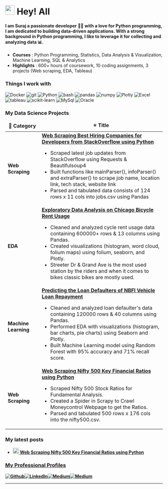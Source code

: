 <h1><img src="https://i.imgur.com/04Yxzpb.gif" width="30"/> Hey! All </h1>

#### I am Suraj a passionate developer 👨‍💻 with a love for Python programming, I am dedicated to building data-driven applications. With a strong background in Python programming, I like to leverage it for collecting and analyzing data 📊.

- **Courses** : Python Programming, Statistics, Data Analysis & Visualization, Machine Learning, SQL & Analytics
- **Highlights** : 600+ hours of coursework, 10 coding assignments, 3 projects (Web scraping, EDA, Tableau)
  


<h3>Things I work with</h3>
<p>
  <img alt="Docker" src="https://img.shields.io/badge/-Docker-46a2f1?style=flat-square&logo=docker&logoColor=white" />
  <img alt="git" src="https://img.shields.io/badge/-Git-F05032?style=flat-square&logo=git&logoColor=white" />
  <img alt="Python" src="https://img.shields.io/badge/-Python-ea2845?style=flat-square&logo=python&logoColor=white" />
  <img alt="bash" src="https://img.shields.io/badge/-Bash-DD0031?style=flat-square&logo=GNU&logoColor=white" />
  <img alt="pandas" src="https://img.shields.io/badge/-Pandas-CB3837?style=flat-square&logo=pandas&logoColor=white" />
  <img alt="numpy" src="https://img.shields.io/badge/-Numpy-E34F26?style=flat-square&logo=numpy&logoColor=white" />
  <img alt="Plotly" src="https://img.shields.io/badge/-Plotly-FB542B?style=flat-square&logo=plotly&logoColor=white" />
  <img alt="Excel" src="https://img.shields.io/badge/-Excel-EC4A3F?style=flat-square&logo=microsoft&logoColor=white" />
  <img alt="tableau" src="https://img.shields.io/badge/-Tableau-F9A03C?style=flat-square&logo=Tableau&logoColor=white" />
  <img alt="scikit-learn" src="https://img.shields.io/badge/-ScikitLearn-F7B93E?style=flat-square&logo=scikit-learn&logoColor=white" />
  <img alt="MySql" src="https://img.shields.io/badge/-MySql-13aa52?style=flat-square&logo=mysql&logoColor=white" />
  <img alt="Oracle" src="https://img.shields.io/badge/-Oracle-43853d?style=flat-square&logo=Oracle&logoColor=white" />
</p>
<h3>My Data Science Projects</h3>
<table>
  <thead align="center">
    <tr border: none;>
      <td><b>🎁 Category</b></td>
      <td><b>⭐ Title</b></td>
    </tr>
  </thead>
  <tbody>
    <tr>
      <td><a><b>Web Scraping</b></a></td>
      <td><a href="https://github.com/Suraj01Dev/Data-Science-Projects/tree/main/Web%20Scraping%20Projects/Scraping%20StackOverflow%20Jobs"><b>Web Scraping Best Hiring Companies for Developers from StackOverflow using Python</b></a>
        <ul>
        <li>Scraped latest job updates from StackOverflow using Requests & Beautifulsoup4</li>
        <li>Built functions like mainParser(), infoParser() and extraParser() to scrape job name, location link, tech stack, website link</li>
        <li>Parsed and tabulated data consists of 124 rows x 11 cols into jobs.csv using Pandas</li></ul>
      </td>
    </tr>
    <tr>
      <td><a><b>EDA</b></a></td>
      <td><a href="https://github.com/Suraj01Dev/Data-Science-Projects/tree/main/EDA%20Projects/EDA%20on%20Chicago%20Bicycle%20Rent%20Usage"><b>Exploratory Data Analysis on Chicago Bicycle Rent Usage</b></a>
        <ul>
        <li>Cleaned and analyzed cycle rent usage data containing 600000+ rows & 13 columns using Pandas.</li>
        <li>Created visualizations (histogram, word cloud, folium maps) using folium, seaborn, and Plotly.</li>
        <li>Streeter Dr & Grand Ave is the most used station by the riders and when it comes to bikes classic bikes are mostly used.</li></ul>
      </td>
    </tr>
    <tr>
      <td><a><b>Machine Learning</b></a></td>
      <td><a href=""><b>Predicting the Loan Defaulters of NBFI Vehicle Loan Repayment</b></a>
      <ul>
        <li>Cleaned and analyzed loan defaulter's data containing 120000 rows & 40 columns using Pandas.</li>
        <li>Performed EDA with visualizations (histogram, bar charts, pie charts) using Seaborn and Plotly.</li>
        <li>Built Machine Learning model using Random Forest with 95% accuracy and 71% recall score.</li></ul>
      </td>
    </tr>
    <tr>
      <td><a><b>Web Scraping</b></a></td>
      <td><a href="https://github.com/Suraj01Dev/Data-Science-Projects/tree/main/Web%20Scraping%20Projects/Scraping%20Nifty500%20Stocks"><b>Web Scraping Nifty 500 Key Financial Ratios using Python</b></a>
        <ul>
        <li>Scraped Nifty 500 Stock Ratios for Fundamental Analysis.</li>
        <li>Created a Spider in Scrapy to Crawl Moneycontrol Webpage to get the Ratios.</li>
        <li>Parsed and tabulated 500 rows x 176 cols into the nifty500.csv.</li></ul>
      </td>
    </tr>
  </tbody>
</table>
<h3>My latest posts</h3>
<ul>
  <li><a href="https://medium.com/@suraj2001dev/web-scraping-nifty-500-key-financial-ratios-using-python-6db7455e2fa8"><b><img src="https://i.imgur.com/xbBQokT.jpg" width="20" alt="new" /> Web Scraping Nifty 500 Key Financial Ratios using Python</i></li>

</ul>


        
<h3>My Professional Profiles</h3>
<p><a href="https://github.com/Suraj01Dev" target="_blank"><img alt="Github" src="https://img.shields.io/badge/GitHub-%2312100E.svg?&style=for-the-badge&logo=Github&logoColor=white" /><a href="https://www.linkedin.com/in/suraj-d-0330b6134/" target="_blank"><img alt="LinkedIn" src="https://img.shields.io/badge/linkedin-%230077B5.svg?&style=for-the-badge&logo=linkedin&logoColor=white" /></a><a href="https://medium.com/@suraj2001dev" target="_blank"><img alt="Medium" src="https://img.shields.io/badge/medium-%2312100E.svg?&style=for-the-badge&logo=medium&logoColor=white" /></a><a href="https://jovian.com/suraj2001dev" target="_blank"><img alt="Medium" src="https://img.shields.io/badge/jovian-%2312100E.svg?&style=for-the-badge&logo=jovian.com&logoColor=white" /></a>
</p>

-----------
